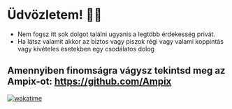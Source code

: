 # Üdvözletem! 🙋‍♂️

- Nem fogsz itt sok dolgot találni ugyanis a legtöbb érdekesség privát.
- Ha látsz valamit akkor az biztos vagy piszok régi vagy valami koppintás vagy kivételes esetekben egy csodálatos dolog

## Amennyiben finomságra vágysz tekintsd meg az Ampix-ot: https://github.com/Ampix

[![wakatime](https://wakatime.com/badge/user/018b34a5-494d-4b90-92a7-a8796d1abba0.svg)](https://wakatime.com/@018b34a5-494d-4b90-92a7-a8796d1abba0)
